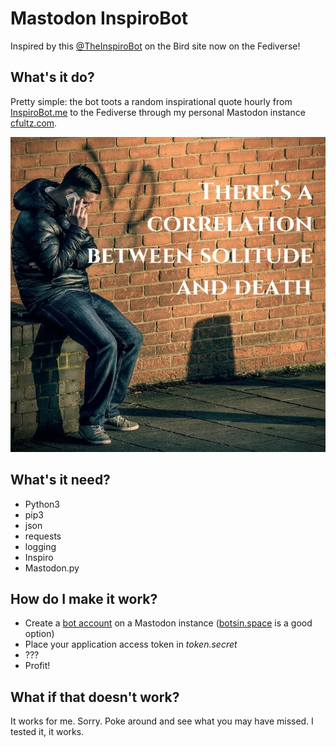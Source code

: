 # Mastodon InspiroBot

Inspired by this [@TheInspiroBot](https://twitter.com/theinspirobot) on the Bird site now on the Fediverse!

## What's it do?

Pretty simple: the bot toots a random inspirational quote hourly from [InspiroBot.me](https://inspirobot.me) to the Fediverse through my personal Mastodon instance [cfultz.com](https://cfultz.com).

![I mean, the bot isnt wrong](created_image.jpeg)

## What's it need?

- Python3
- pip3
- json
- requests
- logging
- Inspiro
- Mastodon.py

## How do I make it work?

- Create a [bot account](https://shkspr.mobi/blog/2018/08/easy-guide-to-building-mastodon-bots/) on a Mastodon instance ([botsin.space](https://botsin.space) is a good option)
- Place your application access token in *token.secret*
- ???
- Profit!

## What if that doesn't work?

It works for me. Sorry. Poke around and see what you may have missed. I tested it, it works.
